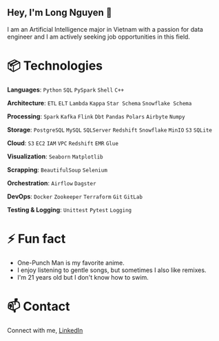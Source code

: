 ## Hey, I'm Long Nguyen 👋

I am an Artificial Intelligence major in Vietnam with a passion for data engineer and I am actively seeking job opportunities in this field.

# 📦 Technologies

**Languages**: `Python` `SQL` `PySpark` `Shell` `C++`

**Architecture**: `ETL` `ELT` `Lambda` `Kappa` `Star Schema` `Snowflake Schema`

**Processing**: `Spark` `Kafka` `Flink` `Dbt` `Pandas` `Polars` `Airbyte` `Numpy`

**Storage**: `PostgreSQL` `MySQL` `SQLServer` `Redshift` `Snowflake` `MinIO` `S3` `SQLite`

**Cloud**: `S3` `EC2` `IAM` `VPC` `Redshift` `EMR` `Glue`

**Visualization**: `Seaborn` `Matplotlib`

**Scrapping**: `BeautifulSoup` `Selenium`

**Orchestration**: `Airflow` `Dagster`

**DevOps**: `Docker` `Zookeeper` `Terraform` `Git` `GitLab`

**Testing & Logging**: `Unittest` `Pytest` `Logging`

# ⚡ Fun fact

- One-Punch Man is my favorite anime.
- I enjoy listening to gentle songs, but sometimes I also like remixes.
- I'm 21 years old but I don't know how to swim.

# 📫 Contact

Connect with me, [LinkedIn](www.linkedin.com/in/long-nguyen-de203)


